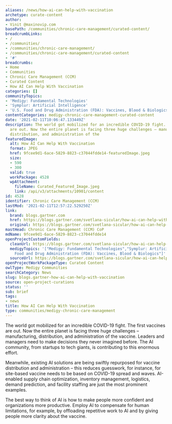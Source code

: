 ```yaml
---
aliases: /news/how-ai-can-help-with-vaccination
archetype: curate-content
author:
- Vinit @maxinovip.com
basePath: /communities/chronic-care-management/curated-content/
breadcrumbLinks:
- /
- /communities/
- /communities/chronic-care-management/
- /communities/chronic-care-management/curated-content
- '#'
breadcrumbs:
- Home
- Communities
- Chronic Care Management (CCM)
- Curated Content
- How AI Can Help With Vaccination
categories: []
communityTopics:
- 'Medigy: Fundamental Technologies'
- 'Symplur: Artificial Intelligence'
- 'U.S. Food and Drug Administration (FDA): Vaccines, Blood & Biologics'
contentCategories: medigy-chronic-care-management-curated-content
date: '2021-02-11T10:06:47.133449Z'
description: The world got mobilized for an incredible COVID-19 fight. The first vaccines
  are out. Now the entire planet is facing three huge challenges – manufacturing,
  distribution, and administration of the
featuredImage:
  alt: How AI Can Help With Vaccination
  format: JPEG
  href: 9fcee9d1-6ace-5829-8823-c37044fdde14-featuredImage.jpeg
  size:
  - 590
  - 300
  valid: true
  workPackage: 4528
  wpAttachment:
    fileName: Curated_Featured_Image.jpeg
    link: /api/v3/attachments/10901/content
id: 4528
identifier: Chronic Care Management (CCM)
lastMod: '2021-02-11T12:57:22.529250Z'
link:
  brand: blogs.gartner.com
  href: https://blogs.gartner.com/svetlana-sicular/how-ai-can-help-with-vaccination/?_ga=2.219414489.1919377798.1613037002-1400010036.1613037002
  original: https://blogs.gartner.com/svetlana-sicular/how-ai-can-help-with-vaccination/?_ga=2.219414489.1919377798.1613037002-1400010036.1613037002
mastHead: Chronic Care Management (CCM) CoP
mdName: 9fcee9d1-6ace-5829-8823-c37044fdde14
openProjectCustomFields:
  cleanUrl: https://blogs.gartner.com/svetlana-sicular/how-ai-can-help-with-vaccination/?_ga=2.219414489.1919377798.1613037002-1400010036.1613037002
  medigyTopics: '["Medigy: Fundamental Technologies","Symplur: Artificial Intelligence","U.S.
    Food and Drug Administration (FDA): Vaccines, Blood & Biologics"]'
  sourceUrl: https://blogs.gartner.com/svetlana-sicular/how-ai-can-help-with-vaccination/?_ga=2.219414489.1919377798.1613037002-1400010036.1613037002
openProjectWorkPackageType: Curated Content
owlType: Medigy Communities
searchCategory: News
slug: blogs.gartner-how-ai-can-help-with-vaccination
source: open-project-curations
status: ''
sub: brief
tags:
- news
title: How AI Can Help With Vaccination
type: communities/medigy-chronic-care-management
---
```


<p>The world got mobilized for an incredible COVID-19 fight. The first vaccines are out. Now the entire planet is facing three huge challenges – manufacturing, distribution, and administration of the vaccine. Leaders and managers need to make decisions they never imagined before. The AI community, from startups to tech giants, is contributing to this enormous effort.</p><p>Meanwhile, existing AI solutions are being swiftly repurposed for vaccine distribution and administration – this reduces guesswork, for instance, for site-based vaccine needs to be based on COVID-19 spread and waves. AI-enabled supply chain optimization, inventory management, logistics, demand prediction, and facility staffing are just the most prominent examples.</p><p>The best way to think of AI is how to make people more confident and organizations more productive. Employ AI to compensate for human limitations, for example, by offloading repetitive work to AI and by giving people more clarity about the vaccine.</p>